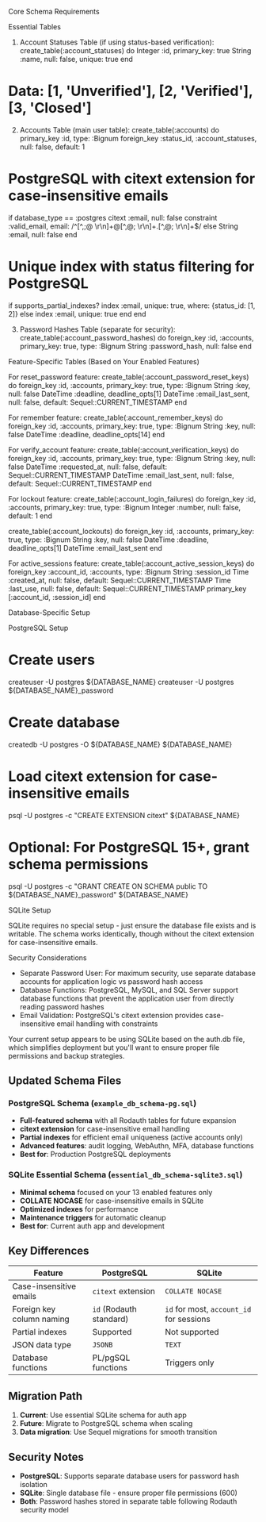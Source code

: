Core Schema Requirements

Essential Tables

1. Account Statuses Table (if using status-based verification):
create_table(:account_statuses) do
  Integer :id, primary_key: true
  String :name, null: false, unique: true
end
# Data: [1, 'Unverified'], [2, 'Verified'], [3, 'Closed']

2. Accounts Table (main user table):
create_table(:accounts) do
  primary_key :id, type: :Bignum
  foreign_key :status_id, :account_statuses, null: false, default: 1

  # PostgreSQL with citext extension for case-insensitive emails
  if database_type == :postgres
    citext :email, null: false
    constraint :valid_email, email: /^[^,;@ \r\n]+@[^,@; \r\n]+\.[^,@; \r\n]+$/
  else
    String :email, null: false
  end

  # Unique index with status filtering for PostgreSQL
  if supports_partial_indexes?
    index :email, unique: true, where: {status_id: [1, 2]}
  else
    index :email, unique: true
  end
end

3. Password Hashes Table (separate for security):
create_table(:account_password_hashes) do
  foreign_key :id, :accounts, primary_key: true, type: :Bignum
  String :password_hash, null: false
end

Feature-Specific Tables (Based on Your Enabled Features)

For reset_password feature:
create_table(:account_password_reset_keys) do
  foreign_key :id, :accounts, primary_key: true, type: :Bignum
  String :key, null: false
  DateTime :deadline, deadline_opts[1]
  DateTime :email_last_sent, null: false, default: Sequel::CURRENT_TIMESTAMP
end

For remember feature:
create_table(:account_remember_keys) do
  foreign_key :id, :accounts, primary_key: true, type: :Bignum
  String :key, null: false
  DateTime :deadline, deadline_opts[14]
end

For verify_account feature:
create_table(:account_verification_keys) do
  foreign_key :id, :accounts, primary_key: true, type: :Bignum
  String :key, null: false
  DateTime :requested_at, null: false, default: Sequel::CURRENT_TIMESTAMP
  DateTime :email_last_sent, null: false, default: Sequel::CURRENT_TIMESTAMP
end

For lockout feature:
create_table(:account_login_failures) do
  foreign_key :id, :accounts, primary_key: true, type: :Bignum
  Integer :number, null: false, default: 1
end

create_table(:account_lockouts) do
  foreign_key :id, :accounts, primary_key: true, type: :Bignum
  String :key, null: false
  DateTime :deadline, deadline_opts[1]
  DateTime :email_last_sent
end

For active_sessions feature:
create_table(:account_active_session_keys) do
  foreign_key :account_id, :accounts, type: :Bignum
  String :session_id
  Time :created_at, null: false, default: Sequel::CURRENT_TIMESTAMP
  Time :last_use, null: false, default: Sequel::CURRENT_TIMESTAMP
  primary_key [:account_id, :session_id]
end

Database-Specific Setup

PostgreSQL Setup

# Create users
createuser -U postgres ${DATABASE_NAME}
createuser -U postgres ${DATABASE_NAME}_password

# Create database
createdb -U postgres -O ${DATABASE_NAME} ${DATABASE_NAME}

# Load citext extension for case-insensitive emails
psql -U postgres -c "CREATE EXTENSION citext" ${DATABASE_NAME}

# Optional: For PostgreSQL 15+, grant schema permissions
psql -U postgres -c "GRANT CREATE ON SCHEMA public TO ${DATABASE_NAME}_password" ${DATABASE_NAME}

SQLite Setup

SQLite requires no special setup - just ensure the database file exists and is writable. The schema works identically, though without the
citext extension for case-insensitive emails.

Security Considerations

- Separate Password User: For maximum security, use separate database accounts for application logic vs password hash access
- Database Functions: PostgreSQL, MySQL, and SQL Server support database functions that prevent the application user from directly reading
password hashes
- Email Validation: PostgreSQL's citext extension provides case-insensitive email handling with constraints

Your current setup appears to be using SQLite based on the auth.db file, which simplifies deployment but you'll want to ensure proper file
permissions and backup strategies.

## Updated Schema Files

### PostgreSQL Schema (`example_db_schema-pg.sql`)
- **Full-featured schema** with all Rodauth tables for future expansion
- **citext extension** for case-insensitive email handling
- **Partial indexes** for efficient email uniqueness (active accounts only)
- **Advanced features**: audit logging, WebAuthn, MFA, database functions
- **Best for**: Production PostgreSQL deployments

### SQLite Essential Schema (`essential_db_schema-sqlite3.sql`)
- **Minimal schema** focused on your 13 enabled features only
- **COLLATE NOCASE** for case-insensitive emails in SQLite
- **Optimized indexes** for performance
- **Maintenance triggers** for automatic cleanup
- **Best for**: Current auth app and development

## Key Differences

| Feature | PostgreSQL | SQLite |
|---------|------------|--------|
| Case-insensitive emails | `citext` extension | `COLLATE NOCASE` |
| Foreign key column naming | `id` (Rodauth standard) | `id` for most, `account_id` for sessions |
| Partial indexes | Supported | Not supported |
| JSON data type | `JSONB` | `TEXT` |
| Database functions | PL/pgSQL functions | Triggers only |

## Migration Path

1. **Current**: Use essential SQLite schema for auth app
2. **Future**: Migrate to PostgreSQL schema when scaling
3. **Data migration**: Use Sequel migrations for smooth transition

## Security Notes

- **PostgreSQL**: Supports separate database users for password hash isolation
- **SQLite**: Single database file - ensure proper file permissions (600)
- **Both**: Password hashes stored in separate table following Rodauth security model
